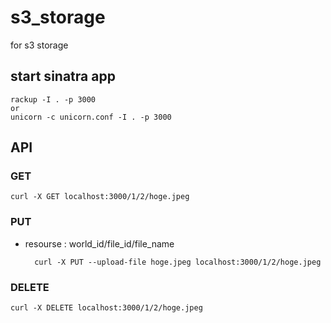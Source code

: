 s3_storage
=========

for s3 storage

## start sinatra app

    rackup -I . -p 3000
    or
    unicorn -c unicorn.conf -I . -p 3000

## API
### GET

    curl -X GET localhost:3000/1/2/hoge.jpeg

### PUT
* resourse : world_id/file_id/file_name

        curl -X PUT --upload-file hoge.jpeg localhost:3000/1/2/hoge.jpeg

### DELETE

    curl -X DELETE localhost:3000/1/2/hoge.jpeg




